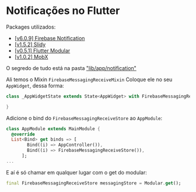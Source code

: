 # Notificações no Flutter
Packages utilizados:
 - [[v6.0.9] Firebase Notification](https://pub.dev/packages/firebase_messaging/versions)
 - [[v1.5.2] Slidy](https://pub.dev/packages/slidy/versions)
 - [[v0.5.1] Flutter Modular](https://pub.dev/packages/flutter_modular)
 - [[v1.0.2] MobX](https://pub.dev/packages/mobx)

O segredo de tudo está na pasta ["lib/app/notification"](lib/app/notification)

Ali temos o Mixin `FirebaseMessagingReceiveMixin`
Coloque ele no seu `AppWidget`, dessa forma:
```dart
class _AppWidgetState extends State<AppWidget> with FirebaseMessagingReceiveMixin {

}
```

Adicione o bind do `FirebaseMessagingReceiveStore` ao `AppModule`:
```dart
class AppModule extends MainModule {
  @override
  List<Bind> get binds => [
        Bind((i) => AppController()),
        Bind((i) => FirebaseMessagingReceiveStore()),
      ];
...
```

E aí é só chamar em qualquer lugar com o get do modular:
```dart
final FirebaseMessagingReceiveStore messagingStore = Modular.get();
```
